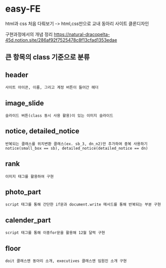 # easy-FE

html과 css 처음 다뤄보기
-> html,css만으로 교내 동아리 사이트 클론디자인 

구현과정에서의 개념 정리
https://natural-dracopelta-45d.notion.site/286af92f7525478c8f13cfad1353edae

큰 항목의 class 기준으로 분류
------------
## header

```
사이트 아이콘, 이름, 그리고 계정 버튼이 들어간 헤더
```

## image_slide

```
슬라이드 버튼(class 동시 사용 활용)이 있는 이미지 슬라이드
```

## notice, detailed_notice

```
반복되는 클래스를 위치변환 클래스(ex. sb_3, dn_n2)만 추가하여 중복 사용하기 
notice(small_box == sb), detailed_notice(detailed_notice == dn)
```

## rank

```
이미지 태그를 활용하여 구현
```

## photo_part

```
script 태그를 통해 간단한 if문과 document.write 매서드를 통해 반복되는 부분 구현
```

## calender_part
```
script 태그를 통해 이중for문을 활용해 12월 달력 구현
```

## floor
```
doit 클래스엔 동아리 소개, executives 클래스엔 임원진 소개 구현
```